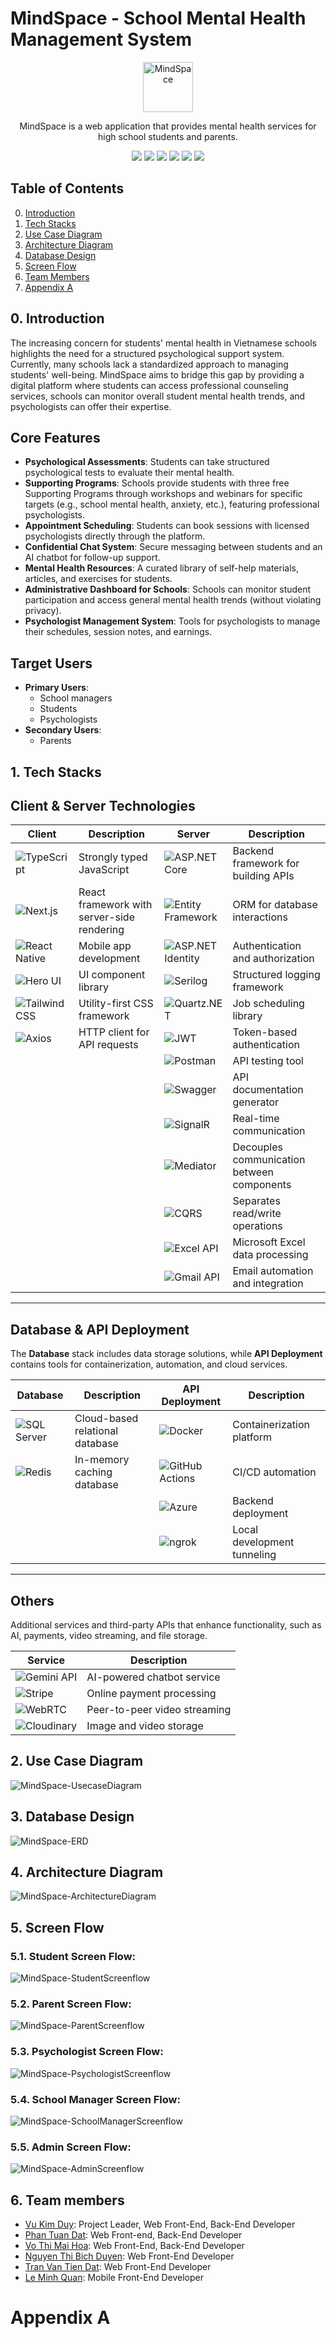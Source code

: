 # MindSpace - School Mental Health Management System
<div align="center">
    <img src="./readme/images/logo.jpg" alt="MindSpace" height='80px'/>
    <p>MindSpace is a web application that provides mental health services for high school students and parents.</p>
</div>
<div align='center'>
<img src="https://img.shields.io/badge/.NET-512BD4?logo=dotnet&logoColor=fff"> 
<img src="https://custom-icon-badges.demolab.com/badge/Microsoft%20SQL%20Server-CC2927?logo=mssqlserver-white&logoColor=white"> 
<img src="https://img.shields.io/badge/Redis-%23DD0031.svg?logo=redis&logoColor=white"> 
<img src="https://img.shields.io/badge/Docker-Yes-green"> 
<img src="https://img.shields.io/badge/Server-Yes-green"> 
<img src="https://img.shields.io/badge/API-Yes-green">
<br>
</div>

## Table of Contents
<ol start="0"> 
    <li><a href="#intro">Introduction</a></li>
    <li><a href="#tech">Tech Stacks</a></li>
    <li><a href="#uc-diagram">Use Case Diagram</a></li>
    <li><a href="#uc-diagram">Architecture Diagram</a></li>
    <li><a href="#db-design">Database Design</a></li>
    <li><a href="#screen-flow"> Screen Flow</a></li>
    <li><a href="#team-members">Team Members</a></li>
    <li>
        <a href="#app-a">Appendix A</a>
    </li>
</ol>


<a id="intro"></a>
## 0. Introduction
The increasing concern for students' mental health in Vietnamese schools highlights the need for a structured psychological support system. 
Currently, many schools lack a standardized approach to managing students' well-being. 
MindSpace aims to bridge this gap by providing a digital platform where students can access professional counseling services, schools can monitor overall student mental health trends, and psychologists can offer their expertise.

## Core Features

- **Psychological Assessments**: Students can take structured psychological tests to evaluate their mental health.
- **Supporting Programs**: Schools provide students with three free Supporting Programs through workshops and webinars for specific targets (e.g., school mental health, anxiety, etc.), featuring professional psychologists.
- **Appointment Scheduling**: Students can book sessions with licensed psychologists directly through the platform.
- **Confidential Chat System**: Secure messaging between students and an AI chatbot for follow-up support.
- **Mental Health Resources**: A curated library of self-help materials, articles, and exercises for students.
- **Administrative Dashboard for Schools**: Schools can monitor student participation and access general mental health trends (without violating privacy).
- **Psychologist Management System**: Tools for psychologists to manage their schedules, session notes, and earnings.

## Target Users

- **Primary Users**:
  - School managers
  - Students
  - Psychologists
- **Secondary Users**:
  - Parents
    
<a id="tech"></a>
## 1. Tech Stacks

## Client & Server Technologies  

| Client | Description | Server | Description |
|--------|------------|--------|------------|
| ![TypeScript](https://img.shields.io/badge/TypeScript-3178C6?logo=typescript&logoColor=white) | Strongly typed JavaScript | ![ASP.NET Core](https://img.shields.io/badge/ASP.NET%20Core-512BD4?logo=dotnet&logoColor=white) | Backend framework for building APIs |
| ![Next.js](https://img.shields.io/badge/Next.js-000000?logo=nextdotjs&logoColor=white) | React framework with server-side rendering | ![Entity Framework](https://img.shields.io/badge/Entity%20Framework-512BD4?logo=dotnet&logoColor=white) | ORM for database interactions |
| ![React Native](https://img.shields.io/badge/React%20Native-61DAFB?logo=react&logoColor=white) | Mobile app development | ![ASP.NET Identity](https://img.shields.io/badge/ASP.NET%20Identity-512BD4?logo=dotnet&logoColor=white) | Authentication and authorization |
| ![Hero UI](https://img.shields.io/badge/Hero%20UI-38B2AC?logo=heroicons&logoColor=white) | UI component library | ![Serilog](https://img.shields.io/badge/Serilog-4B8BBE?logo=serilog&logoColor=white) | Structured logging framework |
| ![Tailwind CSS](https://img.shields.io/badge/Tailwind%20CSS-06B6D4?logo=tailwindcss&logoColor=white) | Utility-first CSS framework | ![Quartz.NET](https://img.shields.io/badge/Quartz.NET-004080?logo=clockify&logoColor=white) | Job scheduling library |
| ![Axios](https://img.shields.io/badge/Axios-5A29E4?logo=axios&logoColor=white) | HTTP client for API requests | ![JWT](https://img.shields.io/badge/JWT%20Auth-000000?logo=jsonwebtokens&logoColor=white) | Token-based authentication |
| | | ![Postman](https://img.shields.io/badge/Postman-FF6C37?logo=postman&logoColor=white) | API testing tool |
| | | ![Swagger](https://img.shields.io/badge/Swagger-85EA2D?logo=swagger&logoColor=white) | API documentation generator |
| | | ![SignalR](https://img.shields.io/badge/SignalR-0088CC?logo=microsoft&logoColor=white) | Real-time communication |
| | | ![Mediator](https://img.shields.io/badge/Mediator-0078D4?logo=microsoft&logoColor=white) | Decouples communication between components |
| | | ![CQRS](https://img.shields.io/badge/CQRS-0078D4?logo=microsoft&logoColor=white) | Separates read/write operations |
| | | ![Excel API](https://img.shields.io/badge/Excel%20API-217346?logo=microsoft-excel&logoColor=white) | Microsoft Excel data processing |
| | | ![Gmail API](https://img.shields.io/badge/Gmail%20API-D14836?logo=gmail&logoColor=white) | Email automation and integration |

---

## Database & API Deployment  

The **Database** stack includes data storage solutions, while **API Deployment** contains tools for containerization, automation, and cloud services.  

| Database | Description | API Deployment | Description |
|----------|------------|---------------|------------|
| ![SQL Server](https://img.shields.io/badge/Microsoft%20SQL%20Server-CC2927?logo=microsoftsqlserver&logoColor=white) | Cloud-based relational database | ![Docker](https://img.shields.io/badge/Docker-2496ED?logo=docker&logoColor=white) | Containerization platform |
| ![Redis](https://img.shields.io/badge/Redis-DD0031?logo=redis&logoColor=white) | In-memory caching database | ![GitHub Actions](https://img.shields.io/badge/GitHub%20Actions-2088FF?logo=githubactions&logoColor=white) | CI/CD automation |
| | | ![Azure](https://img.shields.io/badge/Azure%20Cloud-0078D4?logo=microsoftazure&logoColor=white) | Backend deployment |
| | | ![ngrok](https://img.shields.io/badge/ngrok-1F1F1F?logo=ngrok&logoColor=white) | Local development tunneling |

---

## Others  

Additional services and third-party APIs that enhance functionality, such as AI, payments, video streaming, and file storage.  

| Service | Description |
|---------|------------|
| ![Gemini API](https://img.shields.io/badge/Gemini%20API-4285F4?logo=google&logoColor=white) | AI-powered chatbot service |
| ![Stripe](https://img.shields.io/badge/Stripe-008CDD?logo=stripe&logoColor=white) | Online payment processing |
| ![WebRTC](https://img.shields.io/badge/WebRTC-333333?logo=webrtc&logoColor=white) | Peer-to-peer video streaming |
| ![Cloudinary](https://img.shields.io/badge/Cloudinary-3448C5?logo=cloudinary&logoColor=white) | Image and video storage |


<a id="uc-diagram"></a>
## 2. Use Case Diagram
<img src="./readme/images/MindSpace-UsecaseDiagram.png" alt="MindSpace-UsecaseDiagram" />

<a id="db-design"></a>
## 3. Database Design
<img src="./readme/images/MindSpace-ERD.png" alt="MindSpace-ERD" />

<a id="architecture"></a>
## 4. Architecture Diagram
<img src="./readme/images/MindSpace-ArchitectureDiagram.png" alt="MindSpace-ArchitectureDiagram" />

<a id="screen-flow"></a>
## 5. Screen Flow

### 5.1. Student Screen Flow:
<img src="./readme/images/MindSpace-StudentScreenflow.png" alt="MindSpace-StudentScreenflow" />

### 5.2. Parent Screen Flow:
<img src="./readme/images/MindSpace-ParentScreenflow.png" alt="MindSpace-ParentScreenflow" />

### 5.3. Psychologist Screen Flow:
<img src="./readme/images/MindSpace-PsychologistScreenFlow.png" alt="MindSpace-PsychologistScreenflow" />

### 5.4. School Manager Screen Flow:
<img src="./readme/images/MindSpace-SchoolManagerScreenflow.png" alt="MindSpace-SchoolManagerScreenflow" />

### 5.5. Admin Screen Flow:
<img src="./readme/images/MindSpace-AdminScreenflow.png" alt="MindSpace-AdminScreenflow" />

<a id="team-members"></a>
## 6. Team members
- [Vu Kim Duy](https://github.com/AnonyFriday): Project Leader, Web Front-End, Back-End Developer
- [Phan Tuan Dat](https://github.com/imbatcat): Web Front-end, Back-End Developer
- [Vo Thi Mai Hoa](https://github.com/vohoa2004): Web Front-End, Back-End Developer
- [Nguyen Thi Bich Duyen](https://github.com/cuckoo01): Web Front-End Developer
- [Tran Van Tien Dat](https://github.com/datTOK): Web Front-End Developer
- [Le Minh Quan](https://github.com/QuanLM270302): Mobile Front-End Developer


<a id="app-a"></a>

# Appendix A
